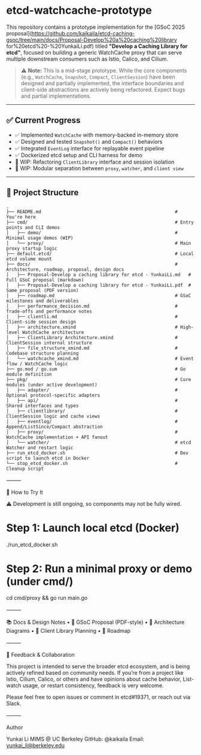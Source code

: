 # etcd-watchcache-prototype

This repository contains a prototype implementation for the [GSoC 2025 proposal](https://github.com/kaikaila/etcd-caching-gsoc/tree/main/docs/Proposal-Develop%20a%20caching%20library for%20etcd%20-%20YunkaiLi.pdf) titled **"Develop a Caching Library for etcd"**, focused on building a generic WatchCache proxy that can serve multiple downstream consumers such as Istio, Calico, and Cilium.

> ⚠️ **Note:** This is a mid-stage prototype. While the core components (e.g., `WatchCache`, `Snapshot`, `Compact`, `ClientSession`) have been designed and partially implemented, the interface boundaries and client-side abstractions are actively being refactored. Expect bugs and partial implementations.

---

## ✅ Current Progress

- ✅ Implemented `WatchCache` with memory-backed in-memory store
- ✅ Designed and tested `Snapshot()` and `Compact()` behaviors
- ✅ Integrated `EventLog` interface for replayable event pipeline
- ✅ Dockerized etcd setup and CLI harness for demo
- 🧩 WIP: Refactoring `ClientLibrary` interface and session isolation
- 🧩 WIP: Modular separation between `proxy`, `watcher`, and `client view`

---

## 📁 Project Structure

```plaintext
.
├── README.md                                                  # You're here
├── cmd/                                                       # Entry points and CLI demos
│   ├── demo/                                                  # Minimal usage demos (WIP)
│   └── proxy/                                                 # Main proxy startup logic
├── default.etcd/                                              # Local etcd volume mount
├── docs/                                                      # Architecture, roadmap, proposal, design docs
│   ├── Proposal-Develop a caching library for etcd - YunkaiLi.md   # Full GSoC proposal (markdown)
│   ├── Proposal-Develop a caching library for etcd - YunkaiLi.pdf  # Same proposal (PDF version)
│   ├── roadmap.md                                             # GSoC milestones and deliverables
│   ├── performance_decision.md                                # Trade-offs and performance notes
│   ├── clientli.md                                            # Client-side session design
│   ├── architecture.xmind                                     # High-level WatchCache architecture
│   ├── ClientLibrary Architecture.xmind                       # ClientSession internal structure
│   ├── file_structure_xmind.md                                # Codebase structure planning
│   └── watchcache_xmind.md                                    # Event flow / WatchCache logic
├── go.mod / go.sum                                            # Go module definition
├── pkg/                                                       # Core modules (under active development)
│   ├── adapter/                                               # Optional protocol-specific adapters
│   ├── api/                                                   # Shared interfaces and types
│   ├── clientlibrary/                                         # ClientSession logic and cache views
│   ├── eventlog/                                              # Append/ListSince/Compact abstraction
│   ├── proxy/                                                 # WatchCache implementation + API fanout
│   └── watcher/                                               # etcd Watcher and restart logic
├── run_etcd_docker.sh                                         # Dev script to launch etcd in Docker
└── stop_etcd_docker.sh                                        # Cleanup script
```

⸻

🧪 How to Try It

⚠️ Development is still ongoing, so components may not be fully wired.

# Step 1: Launch local etcd (Docker)

./run_etcd_docker.sh

# Step 2: Run a minimal proxy or demo (under cmd/)

cd cmd/proxy && go run main.go

⸻

📚 Docs & Design Notes
• 📄 GSoC Proposal (PDF-style)
• 🧠 Architecture Diagrams
• 🧱 Client Library Planning
• 🧭 Roadmap

⸻

🤝 Feedback & Collaboration

This project is intended to serve the broader etcd ecosystem, and is being actively refined based on community needs. If you’re from a project like Istio, Cilium, Calico, or others and have opinions about cache behavior, List-watch usage, or restart consistency, feedback is very welcome.

Please feel free to open issues or comment in etcd#19371, or reach out via Slack.

⸻

Author

Yunkai Li
MIMS @ UC Berkeley
GitHub: @kaikaila
Email: yunkai_li@berkeley.edu

```

```
